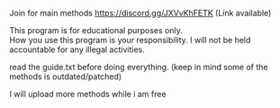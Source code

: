 Join for main methods https://discord.gg/JXVvKhFETK (Link available)

This program is for educational purposes only.  
How you use this program is your responsibility. 
I will not be held accountable for any illegal activities.


read the guide.txt before doing everything.
(keep in mind some of the methods is outdated/patched)

I will upload more methods while i am free
